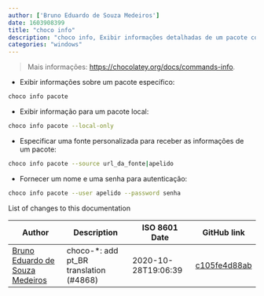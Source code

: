 ```yaml
---
author: ['Bruno Eduardo de Souza Medeiros']
date: 1603908399
title: "choco info"
description: "choco info, Exibir informações detalhadas de um pacote com Chocolatey."
categories: "windows"
---
```

> Mais informações: <https://chocolatey.org/docs/commands-info>.

- Exibir informações sobre um pacote específico:

```bash
choco info pacote
```

- Exibir informação para um pacote local:

```bash
choco info pacote --local-only
```

- Especificar uma fonte personalizada para receber as informações de um pacote:

```bash
choco info pacote --source url_da_fonte|apelido
```

- Fornecer um nome e uma senha para autenticação:

```bash
choco info pacote --user apelido --password senha
```
List of changes to this documentation


Author | Description | ISO 8601 Date | GitHub link
------|-----|-----|-----
[Bruno Eduardo de Souza Medeiros](mailto:50559336+brunoeduardodev@users.noreply.github.com) | choco-*: add pt_BR translation (#4868) | 2020-10-28T19:06:39 | [c105fe4d88ab](https://github.com/tldr-pages/tldr/commit/c105fe4d88ab88c28163213bd25cae1fcdfebdc6)

